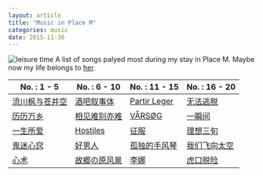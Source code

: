 ```yaml
---
layout: article
title: "Music in Place M"
categories: music
date: 2015-11-30
---
```

![leisure time](https://o654lj7pu.qnssl.com/20151130.jpg)
A list of songs palyed most during my stay in Place M. 
Maybe now my life belongs to  [her][2].
<!---more--->

No. : 1 - 5 | No. : 6 - 10 | No. : 11 - 15 | No. : 16 - 20
------- | ------- | ------- | -------
[流川枫与苍井空][1] | [酒吧叙事体][6] | [Partir Leger][11] | [无法逃脱][16]
[历历万乡][2] |  [相见难别亦难][7] | [VÅRSØG][12] | [一瞬间][17]
 [一生所爱][3] |  [Hostiles][8] |[征服][13] |  [理想三旬][18]  
[鬼迷心窍][4] | [好男人][9] | [孤独的手风琴][14] | [我们飞向太空][19]
 [心术][5] | [故郷の原风景][10] |  [李娜][15] | [虎口脱险 ][20]


[1]: http://music.163.com/#/song?id=357312
[2]: http://music.163.com/#/song?id=29535531
[3]: http://music.163.com/#/song?id=25707139 
[4]: http://music.163.com/#/song?id=108220
[5]: http://music.163.com/#/song?id=190165
[6]: http://music.163.com/#/song?id=5267292
[7]: http://music.163.com/#/song?id=27538253
[8]: http://music.163.com/#/song?id=28432519
[9]: http://music.163.com/#/song?id=276041
[10]: http://music.163.com/#/song?id=481375
[11]: http://music.163.com/#/song?id=2187900
[12]: http://music.163.com/#/song?id=1004124
[13]: http://music.163.com/#/song?id=190121
[14]: http://music.163.com/#/song?id=5273440
[15]: http://music.163.com/#/song?id=85408
[16]: http://music.163.com/#/song?id=394756
[17]: http://music.163.com/#/song?id=28029891
[18]: http://music.163.com/#/song?id=31445772
[19]: http://music.163.com/#/song?id=2893001
[20]: http://music.163.com/#/song?id=4877911


